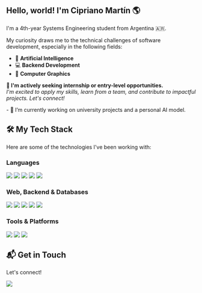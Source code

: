 ## Hello, world! I'm Cipriano Martín 🌎

I'm a 4th-year Systems Engineering student from Argentina 🇦🇷.

My curiosity draws me to the technical challenges of software development, especially in the following fields:
- 🤖 **Artificial Intelligence**
- 💻 **Backend Development**
- 🎨 **Computer Graphics**

<p>
  <b>🚀 I'm actively seeking internship or entry-level opportunities.</b> <br>
  <em>I'm excited to apply my skills, learn from a team, and contribute to impactful projects. Let's connect!</em>
</p>
- 🔭 I’m currently working on university projects and a personal AI model.

## 🛠️ My Tech Stack

Here are some of the technologies I've been working with:

### Languages
[<img src="https://img.shields.io/badge/JavaScript-F7DF1E?style=for-the-badge&logo=javascript&logoColor=black" />](https://developer.mozilla.org/en-US/docs/Web/JavaScript)
[<img src="https://img.shields.io/badge/Python-3776AB?style=for-the-badge&logo=python&logoColor=white" />](https://www.python.org/)
[<img src="https://img.shields.io/badge/Java-ED8B00?style=for-the-badge&logo=openjdk&logoColor=white" />](https://www.java.com/)
[<img src="https://img.shields.io/badge/C%2B%2B-00599C?style=for-the-badge&logo=cplusplus&logoColor=white" />](https://isocpp.org/)
[<img src="https://img.shields.io/badge/C-A8B9CC?style=for-the-badge&logo=c&logoColor=black" />](https://en.wikipedia.org/wiki/C_(programming_language))

### Web, Backend & Databases
[<img src="https://img.shields.io/badge/React-61DAFB?style=for-the-badge&logo=react&logoColor=black" />](https://reactjs.org/)
[<img src="https://img.shields.io/badge/Node.js-339933?style=for-the-badge&logo=node.js&logoColor=white" />](https://nodejs.org/)
[<img src="https://img.shields.io/badge/Next.js-000000?style=for-the-badge&logo=nextdotjs&logoColor=white" />](https://nextjs.org/)
[<img src="https://img.shields.io/badge/MySQL-4479A1?style=for-the-badge&logo=mysql&logoColor=white" />](https://www.mysql.com/)
[<img src="https://img.shields.io/badge/Prisma-2D3748?style=for-the-badge&logo=prisma&logoColor=white" />](https://www.prisma.io/)

### Tools & Platforms
[<img src="https://img.shields.io/badge/Git-F05032?style=for-the-badge&logo=git&logoColor=white" />](https://git-scm.com/)
[<img src="https://img.shields.io/badge/Vercel-000000?style=for-the-badge&logo=vercel&logoColor=white" />](https://vercel.com/)
[<img src="https://img.shields.io/badge/Figma-F24E1E?style=for-the-badge&logo=figma&logoColor=white" />](https://www.figma.com/)

## 📬 Get in Touch

Let's connect!

[<img src="https://img.shields.io/badge/LinkedIn-0077B5?style=for-the-badge&logo=linkedin&logoColor=white" />](https://www.linkedin.com/in/cipriano-martín-a30b50380/)
